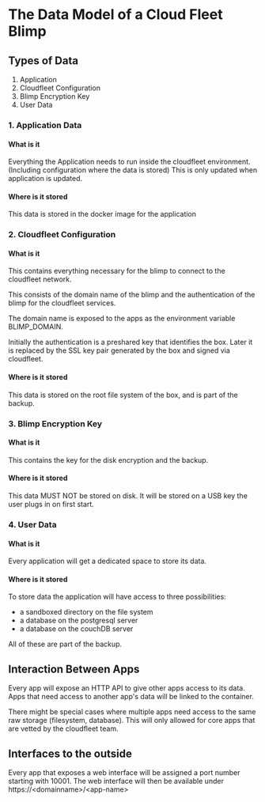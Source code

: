 The Data Model of a Cloud Fleet Blimp
====================================

## Types of Data

1. Application
2. Cloudfleet Configuration
3. Blimp Encryption Key
4. User Data

### 1. Application Data

#### What is it

Everything the Application needs to run inside the cloudfleet environment.
(Including configuration where the data is stored)
This is only updated when application is updated.

#### Where is it stored

This data is stored in the docker image for the application

### 2. Cloudfleet Configuration

#### What is it

This contains everything necessary for the blimp to connect to the cloudfleet network. 

This consists of the domain name of the blimp and the authentication of the blimp for
the cloudfleet services.

The domain name is exposed to the apps as the environment variable BLIMP_DOMAIN.

Initially the authentication is a preshared key that identifies the box. Later it is replaced by the 
SSL key pair generated by the box and signed via cloudfleet.

#### Where is it stored

This data is stored on the root file system of the box, and is part of the backup.

### 3. Blimp Encryption Key

#### What is it

This contains the key for the disk encryption and the backup. 

#### Where is it stored

This data MUST NOT be stored on disk. It will be stored on a USB key the user plugs in on first start.


### 4. User Data 

#### What is it

Every application will get a dedicated space to store its data. 


#### Where is it stored

To store data the application will have access to three possibilities:

- a sandboxed directory on the file system
- a database on the postgresql server
- a database on the couchDB server

All of these are part of the backup.


## Interaction Between Apps

Every app will expose an HTTP API to give other apps access to its data. Apps that need access to
another app's data will be linked to the container.

There might be special cases where multiple apps need access to the same raw storage (filesystem, database).
This will only allowed for core apps that are vetted by the cloudfleet team.

## Interfaces to the outside

Every app that exposes a web interface will be assigned a port number starting with 10001. 
The web interface will then be available under https://\<domainname\>/\<app-name\>
